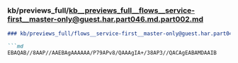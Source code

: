 ### kb/previews_full/kb__previews_full__flows__service-first__master-only@guest.har.part046.md.part002.md

```md
### kb/previews_full/flows__service-first__master-only@guest.har.part046.md (part 002)

```md
EBAQAB//8AAP//AAEBAgAAAAAA/P79APv8/QAAAgIA+/38AP3//QACAgEABAMDAAIB
```

```

```
